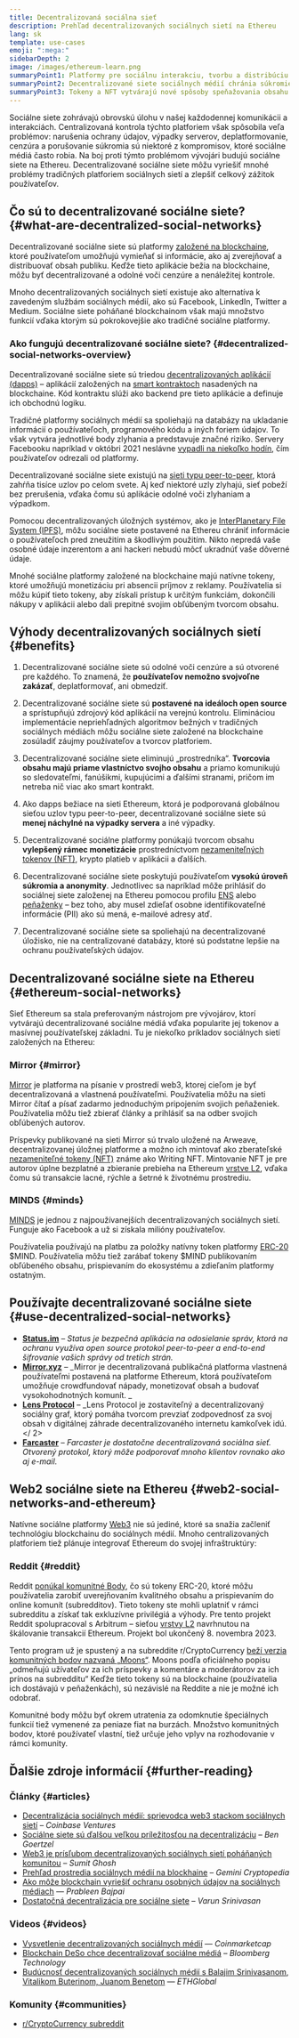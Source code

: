```yaml
---
title: Decentralizovaná sociálna sieť
description: Prehľad decentralizovaných sociálnych sietí na Ethereu
lang: sk
template: use-cases
emoji: ":mega:"
sidebarDepth: 2
image: /images/ethereum-learn.png
summaryPoint1: Platformy pre sociálnu interakciu, tvorbu a distribúciu obsahu.
summaryPoint2: Decentralizované siete sociálnych médií chránia súkromie používateľov a zvyšujú bezpečnosť údajov.
summaryPoint3: Tokeny a NFT vytvárajú nové spôsoby speňažovania obsahu.
---
```


Sociálne siete zohrávajú obrovskú úlohu v našej každodennej komunikácii a interakciách. Centralizovaná kontrola týchto platforiem však spôsobila veľa problémov: narušenia ochrany údajov, výpadky serverov, deplatformovanie, cenzúra a porušovanie súkromia sú niektoré z kompromisov, ktoré sociálne médiá často robia. Na boj proti týmto problémom vývojári budujú sociálne siete na Ethereu. Decentralizované sociálne siete môžu vyriešiť mnohé problémy tradičných platforiem sociálnych sietí a zlepšiť celkový zážitok používateľov.

## Čo sú to decentralizované sociálne siete? {#what-are-decentralized-social-networks}

Decentralizované sociálne siete sú platformy [založené na blockchaine](/glossary/#blockchain), ktoré používateľom umožňujú vymieňať si informácie, ako aj zverejňovať a distribuovať obsah publiku. Keďže tieto aplikácie bežia na blockchaine, môžu byť decentralizované a odolné voči cenzúre a nenáležitej kontrole.

Mnoho decentralizovaných sociálnych sietí existuje ako alternatíva k zavedeným službám sociálnych médií, ako sú Facebook, LinkedIn, Twitter a Medium. Sociálne siete poháňané blockchainom však majú množstvo funkcií vďaka ktorým sú pokrokovejšie ako tradičné sociálne platformy.

<YouTube id="UdT2lpcGvcQ" />

### Ako fungujú decentralizované sociálne siete? {#decentralized-social-networks-overview}

Decentralizované sociálne siete sú triedou [decentralizovaných aplikácií (dapps)](/dapps/) – aplikácií založených na [smart kontraktoch](/glossary/#smart-contract) nasadených na blockchaine. Kód kontraktu slúži ako backend pre tieto aplikácie a definuje ich obchodnú logiku.

Tradičné platformy sociálnych médií sa spoliehajú na databázy na ukladanie informácií o používateľoch, programového kódu a iných foriem údajov. To však vytvára jednotlivé body zlyhania a predstavuje značné riziko. Servery Facebooku napríklad v októbri 2021 neslávne [vypadli na niekoľko hodín](https://www.npr.org/2021/10/05/1043211171/facebook-instagram-whatsapp-outage-business-impact), čím používateľov odrezali od platformy.

Decentralizované sociálne siete existujú na [sieti typu peer-to-peer](/glossary/#peer-to-peer-network), ktorá zahŕňa tisíce uzlov po celom svete. Aj keď niektoré uzly zlyhajú, sieť pobeží bez prerušenia, vďaka čomu sú aplikácie odolné voči zlyhaniam a výpadkom.

Pomocou decentralizovaných úložných systémov, ako je [InterPlanetary File System (IPFS)](https://ipfs.io/), môžu sociálne siete postavené na Ethereu chrániť informácie o používateľoch pred zneužitím a škodlivým použitím. Nikto nepredá vaše osobné údaje inzerentom a ani hackeri nebudú môcť ukradnúť vaše dôverné údaje.

Mnohé sociálne platformy založené na blockchaine majú natívne tokeny, ktoré umožňujú monetizáciu pri absencii príjmov z reklamy. Používatelia si môžu kúpiť tieto tokeny, aby získali prístup k určitým funkciám, dokončili nákupy v aplikácii alebo dali prepitné svojim obľúbeným tvorcom obsahu.

## Výhody decentralizovaných sociálnych sietí {#benefits}

1. Decentralizované sociálne siete sú odolné voči cenzúre a sú otvorené pre každého. To znamená, že **používateľov nemožno svojvoľne zakázať**, deplatformovať, ani obmedziť.

2. Decentralizované sociálne siete sú **postavené na ideáloch open source** a sprístupňujú zdrojový kód aplikácií na verejnú kontrolu. Elimináciou implementácie nepriehľadných algoritmov bežných v tradičných sociálnych médiách môžu sociálne siete založené na blockchaine zosúladiť záujmy používateľov a tvorcov platforiem.

3. Decentralizované sociálne siete eliminujú „prostredníka“. **Tvorcovia obsahu majú priame vlastníctvo svojho obsahu** a priamo komunikujú so sledovateľmi, fanúšikmi, kupujúcimi a ďalšími stranami, pričom im netreba nič viac ako smart kontrakt.

4. Ako dapps bežiace na sieti Ethereum, ktorá je podporovaná globálnou sieťou uzlov typu peer-to-peer, decentralizované sociálne siete sú **menej náchylné na výpadky servera** a iné výpadky.

5. Decentralizované sociálne platformy ponúkajú tvorcom obsahu **vylepšený rámec monetizácie** prostredníctvom [nezameniteľných tokenov (NFT)](/glossary/#nft), krypto platieb v aplikácii a ďalších.

6. Decentralizované sociálne siete poskytujú používateľom **vysokú úroveň súkromia a anonymity**. Jednotlivec sa napríklad môže prihlásiť do sociálnej siete založenej na Ethereu pomocou profilu [ENS](/glossary/#ens) alebo [peňaženky](/glossary/#wallet) – bez toho, aby musel zdieľať osobne identifikovateľné informácie (PII) ako sú mená, e-mailové adresy atď.

7. Decentralizované sociálne siete sa spoliehajú na decentralizované úložisko, nie na centralizované databázy, ktoré sú podstatne lepšie na ochranu používateľských údajov.

## Decentralizované sociálne siete na Ethereu {#ethereum-social-networks}

Sieť Ethereum sa stala preferovaným nástrojom pre vývojárov, ktorí vytvárajú decentralizované sociálne médiá vďaka popularite jej tokenov a masívnej používateľskej základni. Tu je niekoľko príkladov sociálnych sietí založených na Ethereu:

### Mirror {#mirror}

[Mirror](https://mirror.xyz/) je platforma na písanie v prostredí web3, ktorej cieľom je byť decentralizovaná a vlastnená používateľmi. Používatelia môžu na sieti Mirror čítať a písať zadarmo jednoduchým pripojením svojich peňaženiek. Používatelia môžu tiež zbierať články a prihlásiť sa na odber svojich obľúbených autorov.

Príspevky publikované na sieti Mirror sú trvalo uložené na Arweave, decentralizovanej úložnej platforme a možno ich mintovať ako zberateľské [nezameniteľné tokeny (NFT)](/nft/) známe ako Writing NFT. Mintovanie NFT je pre autorov úplne bezplatné a zbieranie prebieha na Ethereum [vrstve L2](/glossary/#layer-2), vďaka čomu sú transakcie lacné, rýchle a šetrné k životnému prostrediu.

### MINDS {#minds}

[MINDS](https://www.minds.com/) je jednou z najpoužívanejších decentralizovaných sociálnych sietí. Funguje ako Facebook a už si získala milióny používateľov.

Používatelia používajú na platbu za položky natívny token platformy [ERC-20](/glossary/#erc-20) $MIND. Používatelia môžu tiež zarábať tokeny $MIND publikovaním obľúbeného obsahu, prispievaním do ekosystému a zdieľaním platformy ostatným.

## Používajte decentralizované sociálne siete {#use-decentralized-social-networks}

- **[Status.im](https://status.im/)** – _Status je bezpečná aplikácia na odosielanie správ, ktorá na ochranu využíva open source protokol peer-to-peer a end-to-end šifrovanie vašich správy od tretích strán._
- **[Mirror.xyz](https://mirror.xyz/)** – _Mirror je decentralizovaná publikačná platforma vlastnená používateľmi postavená na platforme Ethereum, ktorá používateľom umožňuje crowdfundovať nápady, monetizovať obsah a budovať vysokohodnotných komunít. _
- **[Lens Protocol](https://lens.xyz/)** – _Lens Protocol je zostaviteľný a decentralizovaný sociálny graf, ktorý pomáha tvorcom prevziať zodpovednosť za svoj obsah v digitálnej záhrade decentralizovaného internetu kamkoľvek idú.</ 2></li>
- **[Farcaster](https://farcaster.xyz/)** – _Farcaster je dostatočne decentralizovaná sociálna sieť. Otvorený protokol, ktorý môže podporovať mnoho klientov rovnako ako aj e-mail._</ul>

## Web2 sociálne siete na Ethereu {#web2-social-networks-and-ethereum}

Natívne sociálne platformy [Web3](/glossary/#web3) nie sú jediné, ktoré sa snažia začleniť technológiu blockchainu do sociálnych médií. Mnoho centralizovaných platforiem tiež plánuje integrovať Ethereum do svojej infraštruktúry:

### Reddit {#reddit}

Reddit [ponúkal komunitné Body](https://cointelegraph.com/news/reddit-to-reportedly-tokenize-karma-points-and-onboard-500m-new-users), čo sú tokeny ERC-20, ktoré môžu používatelia zarobiť uverejňovaním kvalitného obsahu a prispievaním do online komunít (subredditov). Tieto tokeny ste mohli uplatniť v rámci subredditu a získať tak exkluzívne privilégiá a výhody. Pre tento projekt Reddit spolupracoval s Arbitrum – sieťou [vrstvy L2](/glossary/#layer-2) navrhnutou na škálovanie transakcií Ethereum. Projekt bol ukončený 8. novembra 2023.

Tento program už je spustený a na subreddite r/CryptoCurrency [beží verzia komunitných bodov nazvaná „Moons“](https://www.reddit.com/r/CryptoCurrency/wiki/moons_wiki). Moons podľa oficiálneho popisu „odmeňujú užívateľov za ich príspevky a komentáre a moderátorov za ich prínos na subredditu“ Keďže tieto tokeny sú na blockchaine (používatelia ich dostávajú v peňaženkách), sú nezávislé na Reddite a nie je možné ich odobrať.

Komunitné body môžu byť okrem utratenia za odomknutie špeciálnych funkcií tiež vymenené za peniaze fiat na burzách. Množstvo komunitných bodov, ktoré používateľ vlastní, tiež určuje jeho vplyv na rozhodovanie v rámci komunity.

## Ďalšie zdroje informácií {#further-reading}

### Články {#articles}

- [Decentralizácia sociálnych médií: sprievodca web3 stackom sociálnych sietí](https://www.coinbase.com/blog/decentralizing-social-media-a-guide-to-the-web3-social-stack) – _Coinbase Ventures_
- [Sociálne siete sú ďalšou veľkou príležitosťou na decentralizáciu](https://www.coindesk.com/tech/2021/01/22/social-networks-are-the-next-big-decentralization-opportunity/) – _Ben Goertzel_
- [Web3 je prísľubom decentralizovaných sociálnych sietí poháňaných komunitou](https://venturebeat.com/2022/02/26/web3-holds-the-promise-of-decentralized-community-powered-social-networks/) – _Sumit Ghosh_
- [Prehľad prostredia sociálnych médií na blockhaine](https://www.gemini.com/cryptopedia/blockchain-social-media-decentralized-social-media) – _Gemini Cryptopedia_
- [Ako môže blockchain vyriešiť ochranu osobných údajov na sociálnych médiach](https://www.investopedia.com/news/ethereum-blockchain-social-media-privacy-problem-linkedin-indorse/) — _Prableen Bajpai_
- [Dostatočná decentralizácia pre sociálne siete](https://www.varunsrinivasan.com/2022/01/11/sufficient-decentralization-for-social-networks) – _Varun Srinivasan_

### Videos {#videos}

- [Vysvetlenie decentralizovaných sociálnych médií](https://www.youtube.com/watch?v=UdT2lpcGvcQ) — _Coinmarketcap_
- [Blockchain DeSo chce decentralizovať sociálne médiá](https://www.youtube.com/watch?v=SG2HUiVp0rE) – _Bloomberg Technology_
- [Budúcnosť decentralizovaných sociálnych médií s Balajim Srinivasanom, Vitalikom Buterinom, Juanom Benetom](https://www.youtube.com/watch?v=DTxE9KV3YrE) — _ETHGlobal_

### Komunity {#communities}

- [r/CryptoCurrency subreddit](https://www.reddit.com/r/CryptoCurrency/)
